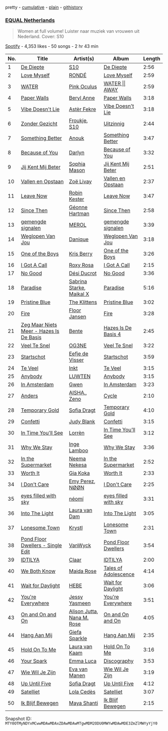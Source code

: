 pretty - [cumulative](/playlists/cumulative/37i9dQZF1DXaXn0hGbmLLg.md) - [plain](/playlists/plain/37i9dQZF1DXaXn0hGbmLLg) - [githistory](https://github.githistory.xyz/mackorone/spotify-playlist-archive/blob/main/playlists/plain/37i9dQZF1DXaXn0hGbmLLg)

### [EQUAL Netherlands](https://open.spotify.com/playlist/37i9dQZF1DXaXn0hGbmLLg)

> Women at full volume! Luister naar muziek van vrouwen uit Nederland\. Cover: S10

[Spotify](https://open.spotify.com/user/spotify) - 4,353 likes - 50 songs - 2 hr 43 min

| No. | Title | Artist(s) | Album | Length |
|---|---|---|---|---|
| 1 | [De Diepte](https://open.spotify.com/track/7uQ7e7nzbtyX87eIYHpj6Z) | [S10](https://open.spotify.com/artist/1zT9SWCzN45r7oVhy0VYLK) | [De Diepte](https://open.spotify.com/album/6XAKVt3CT7r1Zf0uiMWt7o) | 2:56 |
| 2 | [Love Myself](https://open.spotify.com/track/5zxDNiK8R1nnoTrdhAUrrC) | [RONDÉ](https://open.spotify.com/artist/4hj9dun9KpnBukLv7Hgfkr) | [Love Myself](https://open.spotify.com/album/02CMBTAlxSxs1X5hj8fDSf) | 2:59 |
| 3 | [WATER](https://open.spotify.com/track/1QrG8bIk6vfQwfAFW8kRds) | [Pink Oculus](https://open.spotify.com/artist/0Fgve0HNaQEPK4xupHohzg) | [WATER \|\| AWAY](https://open.spotify.com/album/1pwVKeMKO7Tbdh4CSy4kt3) | 2:59 |
| 4 | [Paper Walls](https://open.spotify.com/track/1PUQFjoVXWw7DianDp1FKr) | [Beryl Anne](https://open.spotify.com/artist/1ztWov8gH1mozsRqKJJQCC) | [Paper Walls](https://open.spotify.com/album/78bSCzYbulibbRsik04A9z) | 3:18 |
| 5 | [Vibe Doesn't Lie](https://open.spotify.com/track/5sQ8edicOdj8xHNP0bIfx2) | [Astèr Fekre](https://open.spotify.com/artist/4owtjBwXE8zpOk4ihtCXpK) | [Vibe Doesn't Lie](https://open.spotify.com/album/0h5cShxWVXZL92q4IlDwP2) | 3:18 |
| 6 | [Zonder Gezicht](https://open.spotify.com/track/0KAqcZyd6eiKjyneZRmePT) | [Froukje](https://open.spotify.com/artist/0uBVyPbLZRDNEBiA4fZUlp), [S10](https://open.spotify.com/artist/1zT9SWCzN45r7oVhy0VYLK) | [Uitzinnig](https://open.spotify.com/album/1uAimajt3zW6EGLIE83jnc) | 2:44 |
| 7 | [Something Better](https://open.spotify.com/track/65sWzWaUHTyhPXzHIWp05E) | [Anouk](https://open.spotify.com/artist/6ltVunYjAAD70YtVO6rxvX) | [Something Better](https://open.spotify.com/album/3pUo4KI8O2e8kHdx1dNAiz) | 3:47 |
| 8 | [Because of You](https://open.spotify.com/track/0jxM4NJcuKtzkS8DitHyqy) | [Darlyn](https://open.spotify.com/artist/6epX2aWpqv4aTiL1bu4Na8) | [Because of You](https://open.spotify.com/album/3aKHpA5CRndmQhFjz9nito) | 3:32 |
| 9 | [Jij Kent Mij Beter](https://open.spotify.com/track/5ycIuLwVOqKwP7fl411jS0) | [Sophia Mason](https://open.spotify.com/artist/2v5PJeR9kJsZbkGvi85tVv) | [Jij Kent Mij Beter](https://open.spotify.com/album/5CClqpDfJHpD1amDlNmO3O) | 2:51 |
| 10 | [Vallen en Opstaan](https://open.spotify.com/track/0Z0Sm2yfevVYx7SGsaHsl1) | [Zoë Livay](https://open.spotify.com/artist/2avtvk1ZeiEf3wZ8dE8JfE) | [Vallen en Opstaan](https://open.spotify.com/album/4EkEYSzFoWJFLV6JlPcYCH) | 2:37 |
| 11 | [Leave Now](https://open.spotify.com/track/4SeLaRsfneY69BJH19G5IL) | [Robin Kester](https://open.spotify.com/artist/43FIX6vzpqRHK1VXQmRlKE) | [Leave Now](https://open.spotify.com/album/67zrW9POiw6xEnzDae83QQ) | 3:47 |
| 12 | [Since Then](https://open.spotify.com/track/0sLNiD76QtlGMtc93BDdAH) | [Géonne Hartman](https://open.spotify.com/artist/4DxQTlVe6YC4kzlrPxXXon) | [Since Then](https://open.spotify.com/album/4MeE10aahXHxeoYsCnNwJj) | 2:58 |
| 13 | [gemengde signalen](https://open.spotify.com/track/36VvjvHq6RUwZTfzPECoJD) | [MEROL](https://open.spotify.com/artist/7J41Q5hdwuBgyVo7zGhPhO) | [gemengde signalen](https://open.spotify.com/album/2zI6KnmCfkVNbQZWgLUoBI) | 3:39 |
| 14 | [Weglopen Van Jou](https://open.spotify.com/track/4os1Vtjc56l4WWQWNAmds4) | [Danique](https://open.spotify.com/artist/6ihYEkLlAWkafYVAvEkMd0) | [Weglopen Van Jou](https://open.spotify.com/album/1k6egvzlsyrlt9iBXq6Xt6) | 3:18 |
| 15 | [One of the Boys](https://open.spotify.com/track/4OK2RhgSpvZI4kIJ01RySf) | [Kris Berry](https://open.spotify.com/artist/0IIPgITtEO4JJfipw57KGv) | [One of the Boys](https://open.spotify.com/album/1MFPW39NiHgCBc5Fk93g47) | 3:26 |
| 16 | [I Got A Call](https://open.spotify.com/track/1Ipr29eTtmBrE0YllqY91r) | [Roxy Rosa](https://open.spotify.com/artist/6q7SnYRWQncKrWYoZj4ILg) | [I Got A Call](https://open.spotify.com/album/4TQ8KK2HlhFc6lHBXbU2fV) | 2:15 |
| 17 | [No Good](https://open.spotify.com/track/0lQMozBWcjL6mhU3VpIJF1) | [Dési Ducrot](https://open.spotify.com/artist/1YnajvwqLpYFvyCNUhC99Y) | [No Good](https://open.spotify.com/album/2KOR8HPKserTgKmeUygYaM) | 3:36 |
| 18 | [Paradise](https://open.spotify.com/track/4Tz5dGX8wiAejkYhZ7sLG4) | [Sabrina Starke](https://open.spotify.com/artist/1wTUsxee6HtnB6Z6QiUCub), [Maikal X](https://open.spotify.com/artist/4tTonvkbofY3aKwUKiUwGA) | [Paradise](https://open.spotify.com/album/4uN0xpwveVbQtN7Rcl1dFA) | 5:16 |
| 19 | [Pristine Blue](https://open.spotify.com/track/7oczjsABWXDAX8TeAs71VN) | [The Klittens](https://open.spotify.com/artist/1x52exMIN31XbiEfsG2kM2) | [Pristine Blue](https://open.spotify.com/album/3QWW1XTvVRbKl0D6L2phSW) | 3:02 |
| 20 | [Fire](https://open.spotify.com/track/6a4hIHS9wtWf2O0e8XgHGl) | [Floor Jansen](https://open.spotify.com/artist/2ZNTJ9Bu9QMJwBboMSpQgJ) | [Fire](https://open.spotify.com/album/72cGpjiwjdPTwcrPMnaFNX) | 3:28 |
| 21 | [Zeg Maar Niets Meer \- Hazes Is De Basis](https://open.spotify.com/track/4UC728tVjFpohnz0MD1iu9) | [Bente](https://open.spotify.com/artist/4U9nsRTH2mr9L4UXEWqG5e) | [Hazes Is De Basis 4](https://open.spotify.com/album/47QWesQSFbgOTZ3ddb9Zjp) | 2:45 |
| 22 | [Veel Te Snel](https://open.spotify.com/track/0DTJHINndG61wLOLcLnXrq) | [OG3NE](https://open.spotify.com/artist/1SiCF4gVjnR5iAIwk1nkXo) | [Veel Te Snel](https://open.spotify.com/album/2YWd4zvqXb7H4zvGsLKNIP) | 3:22 |
| 23 | [Startschot](https://open.spotify.com/track/5TYnWTit6kBSCJ3AfFZtJv) | [Eefje de Visser](https://open.spotify.com/artist/33KABng8GO42ojFJVcABxQ) | [Startschot](https://open.spotify.com/album/4pyUTzR03zB3F8cVmThH4H) | 3:59 |
| 24 | [Te Veel](https://open.spotify.com/track/6VptKuuI6oBRcNwmTSjI4w) | [Inkt](https://open.spotify.com/artist/23QHt3jgvqWKAeJaNjp4dQ) | [Te Veel](https://open.spotify.com/album/3yBu2zB4qYj4pWmMAXEL44) | 3:15 |
| 25 | [Anybody](https://open.spotify.com/track/1EIb9J8PKZXmO0VhEuc5XZ) | [LUWTEN](https://open.spotify.com/artist/4cm8GrJ4fx7P2h9shNhUia) | [Anybody](https://open.spotify.com/album/6fs2ljHFHAXafK2JS9n70C) | 3:15 |
| 26 | [In Amsterdam](https://open.spotify.com/track/3U44FW5mqaOxmQUurLzRWQ) | [Gwen](https://open.spotify.com/artist/0CKXBnfZZtvrElY7xBpAKD) | [In Amsterdam](https://open.spotify.com/album/4anWuYMxZSlyjKQSp89yme) | 3:23 |
| 27 | [Anders](https://open.spotify.com/track/5y4kWO4hIjwwL0vJmjuTep) | [AISHA.](https://open.spotify.com/artist/5UpppF0nILJOYwXkRCgieY), [Zeno](https://open.spotify.com/artist/3DzZYAqD6HAy1XVai7Udb8) | [Cycle](https://open.spotify.com/album/7H3Pyx466yDcpNBYgB2T4C) | 2:10 |
| 28 | [Temporary Gold](https://open.spotify.com/track/6KYqPyUwZ6JGkPCmV5dZ07) | [Sofia Dragt](https://open.spotify.com/artist/6SbjUvOLEYreFr16Gvn8kv) | [Temporary Gold](https://open.spotify.com/album/6clK9fjJBNAXTrud4P7aqr) | 4:10 |
| 29 | [Confetti](https://open.spotify.com/track/4jnPASbwZlMOYdMcoRtUhC) | [Judy Blank](https://open.spotify.com/artist/2Kqa4BYcpEq4KXX9fYmRpH) | [Confetti](https://open.spotify.com/album/5LlrU9lCj4z9khapGLprht) | 3:15 |
| 30 | [In Time You'll See](https://open.spotify.com/track/4zqhpVOEeNmlcJul331Oww) | [Lorrèn](https://open.spotify.com/artist/6VL1YDd4vftDH5vkCbufxG) | [In Time You’ll See](https://open.spotify.com/album/70YPiQYnwbUDraYw5i3AnC) | 3:12 |
| 31 | [Why We Stay](https://open.spotify.com/track/2kWr8SSu4H7CTWeiFwidIf) | [Inge Lamboo](https://open.spotify.com/artist/6XpM8vftkvjA114GyLB8hz) | [Why We Stay](https://open.spotify.com/album/4HtL0TSWuMqoB5bXBqaXzp) | 3:36 |
| 32 | [In the Supermarket](https://open.spotify.com/track/4Z3TIAd0Tr300WCHwR2cTs) | [Neema Nekesa](https://open.spotify.com/artist/3hkQvRtfUiRaZRK3gBsIOI) | [In the Supermarket](https://open.spotify.com/album/5NdEaaqwT5gQI7gfHI5DSl) | 2:52 |
| 33 | [Worth It](https://open.spotify.com/track/5o9N8lE9xCdWhXcJNPVCuh) | [Gia Koka](https://open.spotify.com/artist/71WExccCBN2mw0klSzfYzz) | [Worth It](https://open.spotify.com/album/0t567K6UkFgb0EaVvJMxsR) | 2:33 |
| 34 | [I Don't Care](https://open.spotify.com/track/20q7kybr9P6vS3f1TqYjYH) | [Emy Perez](https://open.spotify.com/artist/507dlbjxTi8gIAW8tPl5EF), [NØØN](https://open.spotify.com/artist/4ThffJw2WP1hYc9KLN9JAt) | [I Don't Care](https://open.spotify.com/album/0prICBF2NuPT6jUZTskopm) | 2:25 |
| 35 | [eyes filled with sky](https://open.spotify.com/track/583nYPWxqJiYauXoX0AhOR) | [néomí](https://open.spotify.com/artist/7bfwKXhmR1JF1PiBzaxY2b) | [eyes filled with sky](https://open.spotify.com/album/1Y357ytxidL3RIIXO1XhqW) | 3:31 |
| 36 | [Into The Light](https://open.spotify.com/track/3Rnuihs2pYxxVTHajMReIC) | [Laura van Dam](https://open.spotify.com/artist/6gmecOfbzCBnKd3OGkCQuz) | [Into The Light](https://open.spotify.com/album/7ImBgHgix3BE6eAJJ5kidU) | 3:05 |
| 37 | [Lonesome Town](https://open.spotify.com/track/1CLiEsYL8HQXX7HHuj0Uzf) | [Krystl](https://open.spotify.com/artist/7eacKV5WqetV2IZTDrwKhi) | [Lonesome Town](https://open.spotify.com/album/00bamICvuThaSSREpq75Ze) | 2:31 |
| 38 | [Pond Floor Dwellers \- Single Edit](https://open.spotify.com/track/0SWGrCVOPuhNuOy6CxZhtn) | [VanWyck](https://open.spotify.com/artist/113MK4jDLZQiDOe1r18Qdb) | [Pond Floor Dwellers](https://open.spotify.com/album/4xkUHYiFCYRBVZehej5bn7) | 3:54 |
| 39 | [IDTILYA](https://open.spotify.com/track/7nvFyGQxpZHgqhHmy2dfLn) | [Claar](https://open.spotify.com/artist/2GTZtqW1zQ1KGf4KvRPBXa) | [IDTILYA](https://open.spotify.com/album/7FGtgdprUiluiU0bsqBvYr) | 2:00 |
| 40 | [We Both Know](https://open.spotify.com/track/2z5yK2Z8km13oUc19dCViQ) | [Maida Rose](https://open.spotify.com/artist/1XNEYqJZDKq9lEqe61sF1k) | [Tales of Adolescence](https://open.spotify.com/album/6npQ3o3K0LTCe0tAABGg0w) | 4:14 |
| 41 | [Wait for Daylight](https://open.spotify.com/track/28mOQnhkDtpe9jCUZar533) | [HEBE](https://open.spotify.com/artist/1MRHpcPa6DxFio08LUpuFJ) | [Wait for Daylight](https://open.spotify.com/album/5pBgILUqVem071xsTwHJTa) | 3:06 |
| 42 | [You're Everywhere](https://open.spotify.com/track/1tp7AE09KR7aqNDat5Pn4o) | [Jessy Yasmeen](https://open.spotify.com/artist/2xp9ArvFcCoeXjTG2sWVNJ) | [You're Everywhere](https://open.spotify.com/album/6A7g6heVzdKv0EILts3Nl9) | 3:51 |
| 43 | [On and On and On](https://open.spotify.com/track/4knlrDyLvADslIBWydwN8z) | [Alison Jutta](https://open.spotify.com/artist/3WhQoOL70WEQM7RtE6h6LN), [Nana M\. Rose](https://open.spotify.com/artist/11vVr1ilkEZxce5560jPmC) | [On and On and On](https://open.spotify.com/album/5UbvINtjKbK7lGygfyV597) | 4:05 |
| 44 | [Hang Aan Mij](https://open.spotify.com/track/3p3Ou26qmDilOrp6NUimY7) | [Giefa Sparkle](https://open.spotify.com/artist/3mqzTvW2KgKL0cVKtFMwyh) | [Hang Aan Mij](https://open.spotify.com/album/66fARw1vDiMRZ5VuB5JmLc) | 2:35 |
| 45 | [Hold On To Me](https://open.spotify.com/track/6uhLNyCcZ8y3wiCxxNbxiw) | [Laura van Kaam](https://open.spotify.com/artist/4ywz66EHjNFUszU6lXLsXe) | [Hold On To Me](https://open.spotify.com/album/04Cm2hveciJ0UfOusRgace) | 3:16 |
| 46 | [Your Spark](https://open.spotify.com/track/7yyh6jQDREclU4FjRwmSAF) | [Emma Luca](https://open.spotify.com/artist/3ijcW9QMa7wkBs1ACGpdcs) | [Discography](https://open.spotify.com/album/4dDtMpClig1W44xThvFJps) | 3:53 |
| 47 | [Wie Wil Je Zijn](https://open.spotify.com/track/3mTEdiofBXswCBzCGmgwia) | [Eva van Manen](https://open.spotify.com/artist/39fsjaOkLW4Gq6X6URiWRj) | [Wie Wil Je Zijn](https://open.spotify.com/album/425XF0lxS37BmPJhlWJ5rm) | 3:19 |
| 48 | [Up Until Five](https://open.spotify.com/track/2kBD6pxskZRLkuj7zSCDsn) | [Sofia Dragt](https://open.spotify.com/artist/6SbjUvOLEYreFr16Gvn8kv) | [Up Until Five](https://open.spotify.com/album/3dxoeopLEgV8T2aWE18mai) | 4:12 |
| 49 | [Satelliet](https://open.spotify.com/track/4NnkVavy6MxppTvUs1MEpr) | [Lola Cedès](https://open.spotify.com/artist/2v9aoqXvaM4EYpccxBYeJ0) | [Satelliet](https://open.spotify.com/album/0Ll26MjMIdm1gZQyojyq3Q) | 3:07 |
| 50 | [Ik Blijf Bewegen](https://open.spotify.com/track/7h6hKZdd8GdAd0PHBRnMrr) | [Maya Shanti](https://open.spotify.com/artist/5AbFun8ItgssbcfrKqCeWn) | [Ik Blijf Bewegen](https://open.spotify.com/album/250O2g5LnbWMxfr1CgX8iW) | 2:15 |

Snapshot ID: `MTY0OTMyNDYxMCwwMDAwMDAxZDAwMDAwMTgwMDM2ODU0MWYwMDAwMDE3ZmZlMWYyYjY0`
